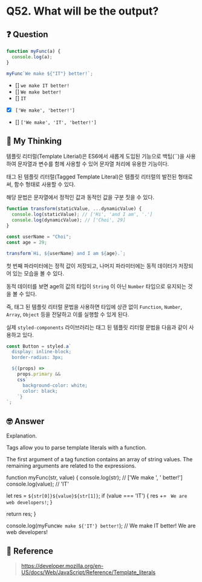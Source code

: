 # Q52. What will be the output?

## ❓ Question

```js
function myFunc(a) {
  console.log(a);
}

myFunc`We make ${"IT"} better!`;
```

- [] `we make IT better!`
- [] `We make better!`
- [] `IT`
- [x] `['We make', 'better!']`
- [] `['We make', 'IT', 'better!']`

## 🤔 My Thinking

템플릿 리터럴(Template Literial)은 ES6에서 새롭게 도입된 기능으로 백팁(``)을 사용하여 문자열과 변수를 함께 사용할 수 있어 문자열 처리에 유용한 기능이다.

태그 된 템플릿 리터럴(Tagged Template Literal)은 템플릿 리터럴의 발전된 형태로써, 함수 형태로 사용할 수 있다.

해당 문법은 문자열에서 정적인 값과 동적인 값을 구분 짓을 수 있다.

```js
function transform(staticValue, ...dynamicValue) {
  console.log(staticValue); // ['Hi', 'and I am', '.']
  console.log(dynamicValue); // ['Choi', 29]
}

const userName = "Choi";
const age = 29;

transform`Hi, ${userName} and I am ${age}.`;
```

첫 번째 파라미터에는 정적 값이 저장되고, 나머지 파라미터에는 동적 데이터가 저장되어 있는 모습을 볼 수 있다.

동적 데이터를 보면 age의 값의 타입이 `String` 이 아닌 `Number` 타입으로 유지되는 것을 볼 수 있다.

즉, 태그 된 템플릿 리터럴 문법을 사용하면 타입에 상관 없이 `Function`, `Number`, `Array`, `Object` 등을 전달하고 이를 실행할 수 있게 된다.

실제 `styled-components` 라이브러리는 태그 된 템플릿 리터럴 문법을 다음과 같이 사용하고 있다.

```js
const Button = styled.a`
  display: inline-block;
  border-radius: 3px;

  ${(props) =>
    props.primary &&
    css`
      background-color: white;
      color: black;
    `}
`;
```

## 🤓 Answer

Explanation.

Tags allow you to parse template literals with a function.

The first argument of a tag function contains an array of string values.
The remaining arguments are related to the expressions.

function myFunc(str, value) {
console.log(str); // ['We make ', ' better!']
console.log(value); // 'IT'

let res = `${str[0]}${value}${str[1]}`;
if (value === 'IT') {
res += ` We are web developers!`;
}

return res;
}

console.log(myFunc`We make ${'IT'} better!`); // We make IT better! We are web developers!

## 📄 Reference

> https://developer.mozilla.org/en-US/docs/Web/JavaScript/Reference/Template_literals

